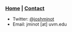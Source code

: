 ### [Home](index.md) | [Contact](contact.md) 

* Twitter: [@joshminot](https://twitter.com/JoshMinot)
* Email: jminot [at] uvm.edu